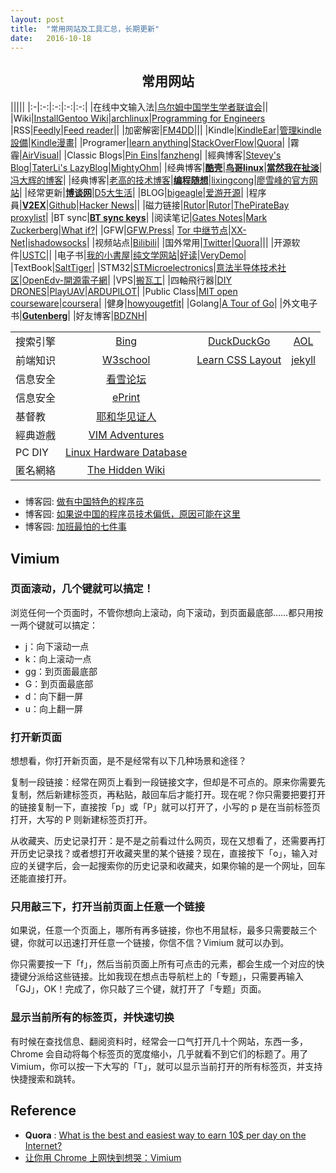 ```yaml
---
layout: post
title:  "常用网站及工具汇总，长期更新"
date:   2016-10-18
---
```


## <center> 常用网站 </center>


|||||
|:-|:-:|:-:|:-:|:-:|
|在线中文输入法|[乌尔姆中国学生学者联谊会](http://www.uni-ulm.de/acssu/ime/)|[]()|
|Wiki|[InstallGentoo Wiki](https://wiki.installgentoo.com/index.php/Main_Page)|[archlinux](https://wiki.archlinux.org)|[Programming for Engineers](http://www-ee.eng.hawaii.edu/~tep/EE160/)
|RSS|[Feedly](http://feedly.com)|[Feed reader](http://feedreader.com/)||
|加密解密|[FM4DD](http://fm4dd.com/openssl/)|||
|Kindle|[KindleEar](https://explorerlxz01.appspot.com/)|[管理kindle設備](https://www.amazon.cn/mn/dcw/myx.html/ref=kinw_myk_redirect#/home/content/booksAll/dateDsc/)|[Kindle漫畫](http://vol.moe/)|
|Programer|[learn anything](https://learn-anything.xyz)|[StackOverFlow](http://stackoverflow.com/)|[Quora](https://www.quora.com/)|
|霧霾|[AirVisual](https://airvisual.com/earth)|
|Classic Blogs|[Pin Eins](http://0pointer.net/blog/)|[fanzheng](https://fanzheng.org/)|
|經典博客|[Stevey's Blog](https://steve-yegge.blogspot.com/)|[TaterLi's LazyBlog](http://www.lijingquan.net)|[MightyOhm](http://mightyohm.com/blog)|
|经典博客|[**酷壳**](http://coolshell.cn)|[**鸟哥linux**](http://linux.vbird.org/linux_basic/)|[**當然我在扯淡**](http://www.yinwang.org/)|[冯大辉的博客](http://dbanotes.net/)|
|经典博客|[老高的技术博客](https://blog.phpgao.com)|[**编程随想**](https://program-think.blogspot.com)|[lixingcong](https://lixingcong.github.io/)|[廖雪峰的官方网站](http://www.liaoxuefeng.com/)|
|经常更新|[**博谈网**](https://botanwang.com/)|[D5大生活](http://d5ys.net/)|
|BLOG|[bigeagle](https://bigeagle.me/)|[爱游开源](http://www.au92.com/)|
|程序員|[**V2EX**](https://www.v2ex.com)|[Github](https://www.github.com)|[Hacker News](https://news.ycombinator.com/)||
|磁力链接|[Rutor](http://rutor1.org/)|[Rutor](http://rutor.is/)|[ThePirateBay proxylist](https://thepiratebay-proxylist.org/)|
|BT sync|[**BT sync keys**](http://btsynckeys.com/)|
|阅读笔记|[Gates Notes](https://www.gatesnotes.com/)|[Mark Zuckerberg](http://www.ayearofbooks.net/)|[What if?](https://whatif.xkcd.com/)|
|GFW|[GFW.Press](http://gfw.press/)| [Tor 中继节点](https://bridges.torproject.org/)|[XX-Net](https://github.com/XX-net/XX-Net)|[ishadowsocks](http://www.ishadowsocks.org/)|
|视频站点|[Bilibili](http://www.bilibili.com/)|
|国外常用|[Twitter](https://twitter.com)|[Quora](https://www.quora.com)|||
|开源软件|[USTC](http://mirrors.ustc.edu.cn/)|[]()|
|电子书|[我的小書屋](http://mebook.cc/)|[纯文学网站](http://www.purepen.com/index.html)|[好读](http://www.haodoo.net/)|[VeryDemo](http://www.verydemo.com)|
|TextBook|[SaltTiger](https://salttiger.com)|
|STM32|[STMicroelectronics](http://www.st.com/)|[意法半导体技术社区](http://www.stmcu.org/)|[OpenEdv-開源電子網](http://www.openedv.com)|
|VPS|[搬瓦工](https://bandwagonhost.com/)|
|四軸飛行器|[DIY DRONES](http://diydrones.com/)|[PlayUAV](http://en.playuav.com/)|[ARDUPILOT](http://ardupilot.org/)|
|Public Class|[MIT open courseware](https://ocw.mit.edu/courses/index.htm)|[coursera](https://www.coursera.org/)|
|健身|[howyougetfit](http://www.howyougetfit.com/Main-Page)|
|Golang|[A Tour of Go](https://tour.golang.org)|
|外文电子书|[**Gutenberg**](http://www.gutenberg.org)|
|好友博客|[BDZNH](https://bdznh.coding.me)|


|||||
|:-|:-:|:-:|:-:|
|搜索引擎|[Bing](http://www.bing.com)|[DuckDuckGo](https://duckduckgo.com)|[AOL](http://www.aol.com)|
|前端知识|[W3school](http://www.w3school.com.cn/)|[Learn CSS Layout](http://learnlayout.com/)|[jekyll](https://jekyllrb.com)|
|信息安全|[看雪论坛](http://bbs.pediy.com/)|
|信息安全|[ePrint](https://eprint.iacr.org)|
|基督教|[耶和华见证人](https://www.jw.org/cmn-hans/)|
|經典遊戲|[VIM Adventures](http://vim-adventures.com/)|
|PC DIY|[Linux Hardware Database](https://www.linux-hardware.org/)|
|匿名網絡|[The Hidden Wiki](http://www.zqktlwi4fecvo6ri.onion/wiki/index.php/Main_Page)|


### <center> </center>

- 博客园: [做有中国特色的程序员](http://www.cnblogs.com/shiyuxinglan/archive/2012/07/27/2611021.html)
- 博客园: [如果说中国的程序员技术偏低，原因可能在这里](http://www.cnblogs.com/shiyuxinglan/archive/2010/05/17/1737057.html)
- 博客园: [加班最怕的七件事](http://www.cnblogs.com/shiyuxinglan/archive/2012/07/21/2603342.html)



## Vimium

### 页面滚动，几个键就可以搞定！

浏览任何一个页面时，不管你想向上滚动，向下滚动，到页面最底部……都只用按一两个键就可以搞定：

- j：向下滚动一点
- k：向上滚动一点
- gg：到页面最底部
- G：到页面最底部
- d：向下翻一屏
- u：向上翻一屏

### 打开新页面

想想看，你打开新页面，是不是经常有以下几种场景和途径？

复制一段链接：经常在网页上看到一段链接文字，但却是不可点的。原来你需要先复制，然后新建标签页，再粘贴，敲回车后才能打开。现在呢？你只需要把要打开的链接复制一下，直接按「p」或「P」就可以打开了，小写的 p 是在当前标签页打开，大写的 P 则新建标签页打开。

从收藏夹、历史记录打开：是不是之前看过什么网页，现在又想看了，还需要再打开历史记录找？或者想打开收藏夹里的某个链接？现在，直接按下「o」，输入对应的关键字后，会一起搜索你的历史记录和收藏夹，如果你输的是一个网址，回车还能直接打开。

### 只用敲三下，打开当前页面上任意一个链接

如果说，任意一个页面上，哪所有再多链接，你也不用鼠标，最多只需要敲三个键，你就可以迅速打开任意一个链接，你信不信？Vimium 就可以办到。

你只需要按一下「f」，然后当前页面上所有可点击的元素，都会生成一个对应的快捷键分派给这些链接。比如我现在想点击导航栏上的「专题」，只需要再输入「GJ」，OK！完成了，你只敲了三个键，就打开了「专题」页面。

### 显示当前所有的标签页，并快速切换

有时候在查找信息、翻阅资料时，经常会一口气打开几十个网站，东西一多，Chrome 会自动将每个标签页的宽度缩小，几乎就看不到它们的标题了。用了 Vimium，你可以按一下大写的「T」，就可以显示当前打开的所有标签页，并支持快捷搜索和跳转。



## Reference

 - **Quora** : [What is the best and easiest way to earn 10$ per day on the Internet?](https://www.quora.com/What-is-the-best-and-easiest-way-to-earn-10-per-day-on-the-internet)
- [让你用 Chrome 上网快到想哭：Vimium](http://sspai.com/27723)
